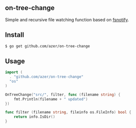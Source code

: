 ## on-tree-change

Simple and recursive file watching function based on [fsnotify](https://github.com/fsnotify/fsnotify).

## Install

```bash
$ go get github.com/azer/on-tree-change
```

## Usage

```go
import (
  . "github.com/azer/on-tree-change"
  "os"
)

OnTreeChange("src/", filter, func (filename string) {
    fmt.Println(filename + " updated")
})

func filter (filename string, fileinfo os.FileInfo) bool {
    return info.IsDir()
}
```

